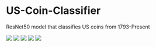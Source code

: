 # US-Coin-Classifier
ResNet50 model that classifies US coins from 1793-Present

<img src='https://i.imgur.com/gVAXyyk.jpg'/>
<img src='https://i.imgur.com/nFTlzDF.jpg'/>
<img src='https://i.imgur.com/7WqXOVO.jpg'/>
<img src='https://i.imgur.com/CAhpvfm.jpg'/>
<img src='https://i.imgur.com/lDviZD5.jpg'/>
